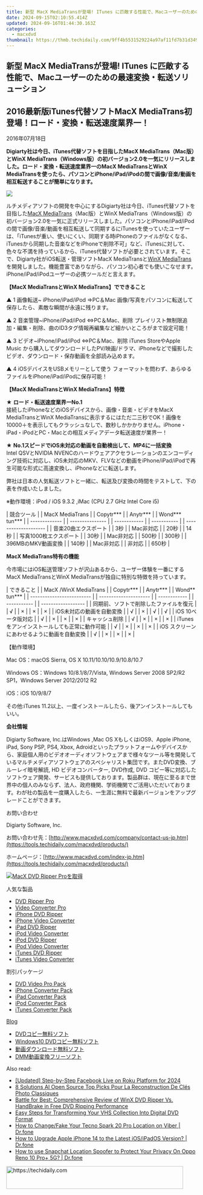 ```yaml
---
title: 新型 MacX MediaTransが登場! ITunes に匹敵する性能で、Macユーザーのための最速変換・転送ソリューション
date: 2024-09-15T02:10:55.414Z
updated: 2024-09-16T01:44:30.163Z
categories:
  - macxdvd
thumbnail: https://thmb.techidaily.com/9ff4b5531529224a97af11fd7b31d3496bf7818fcfc9f8eeee6fcb2c56355c7c.jpg
---
```


## 新型 MacX MediaTransが登場! ITunes に匹敵する性能で、Macユーザーのための最速変換・転送ソリューション

## 2016最新版iTunes代替ソフトMacX MediaTrans初登場！ロード・変換・転送速度業界一！

2016年07月18日

**Digiarty社は今日、iTunes代替ソフトを目指したMacX MediaTrans（Mac版）とWinX MediaTrans（Windows版）の初バージョン2.0を一気にリリースしました。ロード・変換・転送速度業界一のMacX MediaTransとWinX MediaTransを使ったら、パソコンとiPhone/iPad/iPodの間で画像/音楽/動画を相互転送することが簡単になります。**

[![](https://www.macxdvd.com/press-room/image/media.png)](https://tools.techidaily.com/macxdvd/products/)

ルチメディアソフトの開発を中心にするDigiarty社は今日、iTunes代替ソフトを目指した[MacX MediaTrans](https://tools.techidaily.com/macxdvd/products/)（Mac版）とWinX MediaTrans（Windows版）の初バージョン2.0を一気に正式リリースしました。パソコンとiPhone/iPad/iPodの間で画像/音楽/動画を相互転送して同期するにiTunesを使っていたユーザーは、「iTunesが重い、使いにくい、同期する時iPhoneのファイルがなくなる、iTunesから同期した音楽などをiPhoneで削除不可」など、iTunesに対して、色々な不満を持っているから、iTunes代替ソフトが必要とされています。そこで、Digiarty社がiOS転送・管理ソフトMacX MediaTransと[WinX MediaTrans](https://tools.techidaily.com/winxdvd/products/)を開発しました。機能豊富でありながら、パソコン初心者でも使いこなせます。iPhone/iPad/iPodユーザーの必携ツールだと言えます。 

**【MacX MediaTransとWinX MediaTrans】でできること**

 ▲ 1 画像転送\~ iPhone/iPad/iPod ⇒PC＆Mac 画像/写真をパソコンに転送して保存したら、素敵な瞬間が永遠に残ります。

▲ 2 音楽管理\~iPhone/iPad/iPod ⇔PC＆Mac、削除 プレイリスト無制限追加・編集・削除、曲のID3タグ情報再編集など細かいところがまで設定可能！

 ▲ 3 ビデオ\~iPhone/iPad/iPod ⇔PC＆Mac、削除 iTunes StoreやApple Music から購入してダウンロードしたPV/映画/ドラマ、iPhoneなどで撮影したビデオ、ダウンロード・保存動画を全部読み込めます。

 ▲ 4 iOSデバイスをUSBメモリーとして使う フォーマットを問わず、あらゆるファイルをiPhone/iPad/iPodに保存可能！

**【MacX MediaTransとWinX MediaTrans】特徴**

★ **ロード・転送速度業界一No.1**   
 接続したiPhoneなどのiOSデバイスから、画像・音楽・ビデオをMacX MediaTransとWinX MediaTransに表示するにはただ二三秒でOK！画像を10000＋を表示してもクラッシュなしで、数秒しかかかりません。iPhone・iPad・iPodとPC・Macとの相互メディアデータ転送速度が業界一！

★ **No.1スピードでiOS未対応の動画を自動検出して、MP4に一括変換**   
 Intel QSVとNVIDIA NVENCのハードウェアアクセラレーションのエンコーディング技術に対応し、iOS未対応のMKV、FLVなどの動画をiPhone/iPad/iPodで再生可能な形式に高速変換し、iPhoneなどに転送します。 

弊社は日本の人気転送ソフトと一緒に、転送及び変換の時間をテストして、下の表を作成いたしました。 

※動作環境：iPod / iOS 9.3.2 ,iMac (CPU 2.7 GHz Intel Core i5)

| 競合ツール         |  | MacX MediaTrans |  | Copytr\*\*\* |  | Anytr\*\*\* |  | Wond\*\*\* tun\*\*\* |
| ------------- |  | --------------- |  | ------------ |  | ----------- |  | -------------------- |
| 音楽20曲エクスポート   |  | 3秒              |  | Mac非対応       |  | 20秒         |  | 14秒                  |
| 写真1000枚エクスポート |  | 30秒             |  | Mac非対応       |  | 500秒        |  | 300秒                 |
| 396MBのMKV動画変換 |  | 140秒            |  | Mac非対応       |  | 非対応         |  | 650秒                 |

**MacX MediaTrans特有の機能**

今市場にはiOS転送管理ソフトが沢山あるから、ユーザー体験を一番にするMacX MediaTransとWinX MediaTransが独自に特別な特徴を持っています。 

| できること                     |  | MacX /WinX MediaTrans |  | Copytr\*\*\* |  | Anytr\*\*\* |  | Wond\*\* tun\*\*\* |
| ------------------------- |  | --------------------- |  | ------------ |  | ----------- |  | ------------------ |
| 同期前、ソフトで削除したファイルを復元       |  | √                     |  | ×            |  | ×           |  | ×                  |
| iOS未対応の動画を自動変換            |  | √                     |  | ×            |  | √           |  | √                  |
| iOS 10ベータ版対応              |  | √                     |  | ×            |  | ×           |  | ×                  |
| キャッシュ削除                   |  | √                     |  | ×            |  | ×           |  | ×                  |
| iTunesをアンインストールしても正常に動作可能 |  | √                     |  | ×            |  | ×           |  | ×                  |
| iOS スクリーンにあわせるように動画を自動変換  |  | √                     |  | ×            |  | ×           |  | ×                  |

【動作環境】

Mac OS：macOS Sierra, OS X 10.11/10.10/10.9/10.8/10.7 

Windows OS：Windows 10/8.1/8/7/Vista, Windows Server 2008 SP2/R2 SP1，Windows Server 2012/2012 R2 

iOS：iOS 10/9/8/7 

その他:iTunes 11.2以上、一度インストールしたら、後アンインストールしてもいい。

**会社情報**

Digiarty Software, Inc.はWindows ,Mac OS XもしくはiOS9、Apple iPhone, iPad, Sony PSP, PS4, Xbox, Adroidといったプラットフォームやデバイスから、家庭個人用のビデオオーディオソフトウェアまで様々なツール等を開発しているマルチメディアソフトウェアのスペシャリスト集団です。またDVD変換、ブルーレイ暗号解読, HD ビデオコンバーター, DVD作成, DVD コピー等に対応したソフトウェア開発、サービスも提供しております。製品群は、現在に至るまで世界中の個人のみならず、法人、政府機関、学術機関でご活用いただいております。わが社の製品を一度購入したら、一生涯に無料で最新バージョンをアップグレードことができます。

お問い合わせ

Digiarty Software, Inc.

お問い合わせ先：[http://www.macxdvd.com/company/contact-us-jp.htm](https://tools.techidaily.com/macxdvd/products/) 

ホームページ：[http://www.macxdvd.com/index-jp.htm](https://tools.techidaily.com/macxdvd/products/) 

[![MacX DVD Ripper Proを取得](https://www.macxdvd.com/press-room/../banner/200-jp.png)](https://tools.techidaily.com/macxdvd/products/) 

人気な製品

* [DVD Ripper Pro](https://tools.techidaily.com/macxdvd/products/)
* [Video Converter Pro](https://tools.techidaily.com/macxdvd/products/)
* [iPhone DVD Ripper](https://tools.techidaily.com/macxdvd/products/)
* [iPhone Video Converter](https://tools.techidaily.com/macxdvd/products/)
* [iPad DVD Ripper](https://tools.techidaily.com/macxdvd/products/)
* [iPod Video Converter](https://tools.techidaily.com/macxdvd/products/)
* [iPod DVD Ripper](https://tools.techidaily.com/macxdvd/products/)
* [iPod Video Converter](https://tools.techidaily.com/macxdvd/products/)
* [iTunes DVD Ripper](https://tools.techidaily.com/macxdvd/products/)
* [iTunes Video Converter](https://tools.techidaily.com/macxdvd/products/)

割引パッケージ

* [DVD Video Pro Pack](https://tools.techidaily.com/macxdvd/products/)
* [iPhone Converter Pack](https://tools.techidaily.com/macxdvd/products/)
* [iPad Converter Pack](https://tools.techidaily.com/macxdvd/products/)
* [iPod Converter Pack](https://tools.techidaily.com/macxdvd/products/)
* [iTunes Converter Pack](https://tools.techidaily.com/macxdvd/products/)

[Blog](https://tools.techidaily.com/macxdvd/products/)

* [DVDコピー無料ソフト](https://tools.techidaily.com/macxdvd/products/)
* [Windows10 DVDコピー無料ソフト](https://tools.techidaily.com/macxdvd/products/)
* [動画ダウンロード無料ソフト](https://tools.techidaily.com/macxdvd/products/)
* [DMM動画変換フリーソフト](https://tools.techidaily.com/macxdvd/products/)

<ins class="adsbygoogle"
     style="display:block"
     data-ad-format="autorelaxed"
     data-ad-client="ca-pub-7571918770474297"
     data-ad-slot="1223367746"></ins>

<ins class="adsbygoogle"
     style="display:block"
     data-ad-client="ca-pub-7571918770474297"
     data-ad-slot="8358498916"
     data-ad-format="auto"
     data-full-width-responsive="true"></ins>

<span class="atpl-alsoreadstyle">Also read:</span>
<div><ul>
<li><a href="https://facebook-video-content.techidaily.com/updated-step-by-step-facebook-live-on-roku-platform-for-2024/"><u>[Updated] Step-by-Step Facebook Live on Roku Platform for 2024</u></a></li>
<li><a href="https://discover-cloud.techidaily.com/8-solutions-ai-open-source-top-picks-pour-la-reconstruction-de-cles-photo-classiques/"><u>8 Solutions AI Open Source Top Picks Pour La Reconstruction De Clés Photo Classiques</u></a></li>
<li><a href="https://discover-cloud.techidaily.com/battle-for-best-comprehensive-review-of-winx-dvd-ripper-vs-handbrake-in-free-dvd-ripping-performance/"><u>Battle for Best: Comprehensive Review of WinX DVD Ripper Vs. HandBrake in Free DVD Ripping Performance</u></a></li>
<li><a href="https://discover-cloud.techidaily.com/easy-steps-for-transforming-your-vhs-collection-into-digital-dvd-format/"><u>Easy Steps for Transforming Your VHS Collection Into Digital DVD Format</u></a></li>
<li><a href="https://fix-guide.techidaily.com/how-to-changefake-your-tecno-spark-20-pro-location-on-viber-drfone-by-drfone-virtual-android/"><u>How to Change/Fake Your Tecno Spark 20 Pro Location on Viber | Dr.fone</u></a></li>
<li><a href="https://techidaily.com/how-to-upgrade-apple-iphone-14-to-the-latest-iosipados-version-drfone-by-drfone-ios-system-repair-ios-system-repair/"><u>How to Upgrade Apple iPhone 14 to the Latest iOS/iPadOS Version? | Dr.fone</u></a></li>
<li><a href="https://fix-guide.techidaily.com/how-to-use-snapchat-location-spoofer-to-protect-your-privacy-on-oppo-reno-10-proplus-5g-drfone-by-drfone-virtual-android/"><u>How to use Snapchat Location Spoofer to Protect Your Privacy On Oppo Reno 10 Pro+ 5G? | Dr.fone</u></a></li>
</ul></div>

<!-- affiliate ads begin -->
<a href="https://aligracehair.sjv.io/c/5597632/2115936/19272" target="_top" id="2115936">
  <img src="//a.impactradius-go.com/display-ad/19272-2115936" border="0" alt="https://techidaily.com" width="468" height="60"/>
</a>
<img height="0" width="0" src="https://aligracehair.sjv.io/i/5597632/2115936/19272" style="position:absolute;visibility:hidden;" border="0" />
<!-- affiliate ads end -->


